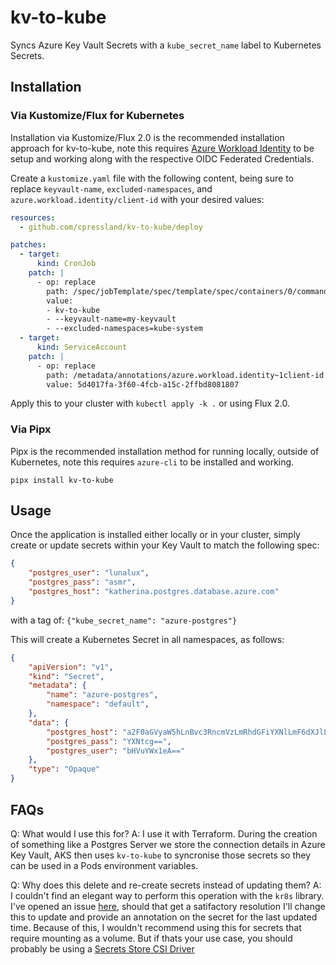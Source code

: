 # kv-to-kube

Syncs Azure Key Vault Secrets with a `kube_secret_name` label to Kubernetes Secrets.

## Installation

### Via Kustomize/Flux for Kubernetes

Installation via Kustomize/Flux 2.0 is the recommended installation approach for kv-to-kube, note this requires [Azure Workload Identity](https://github.com/Azure/azure-workload-identity) to be setup and working along with the respective OIDC Federated Credentials.

Create a `kustomize.yaml` file with the following content, being sure to replace `keyvault-name`, `excluded-namespaces`, and `azure.workload.identity/client-id` with your desired values:

```yaml
resources:
  - github.com/cpressland/kv-to-kube/deploy

patches:
  - target:
      kind: CronJob
    patch: |
      - op: replace
        path: /spec/jobTemplate/spec/template/spec/containers/0/command
        value:
        - kv-to-kube
        - --keyvault-name=my-keyvault
        - --excluded-namespaces=kube-system
  - target:
      kind: ServiceAccount
    patch: |
      - op: replace
        path: /metadata/annotations/azure.workload.identity~1client-id
        value: 5d4017fa-3f60-4fcb-a15c-2ffbd8081807
```

Apply this to your cluster with `kubectl apply -k .` or using Flux 2.0.

### Via Pipx

Pipx is the recommended installation method for running locally, outside of Kubernetes, note this requires `azure-cli` to be installed and working.

`pipx install kv-to-kube`

## Usage

Once the application is installed either locally or in your cluster, simply create or update secrets within your Key Vault to match the following spec:

```json
{
    "postgres_user": "lunalux",
    "postgres_pass": "asmr",
    "postgres_host": "katherina.postgres.database.azure.com"
}
```
with a tag of: `{"kube_secret_name": "azure-postgres"}`

This will create a Kubernetes Secret in all namespaces, as follows:

```json
{
    "apiVersion": "v1",
    "kind": "Secret",
    "metadata": {
        "name": "azure-postgres",
        "namespace": "default",
    },
    "data": {
        "postgres_host": "a2F0aGVyaW5hLnBvc3RncmVzLmRhdGFiYXNlLmF6dXJlLmNvbQ==",
        "postgres_pass": "YXNtcg==",
        "postgres_user": "bHVuYWx1eA=="
    },
    "type": "Opaque"
}
```

## FAQs

Q: What would I use this for?
A: I use it with Terraform. During the creation of something like a Postgres Server we store the connection details in Azure Key Vault, AKS then uses `kv-to-kube` to syncronise those secrets so they can be used in a Pods environment variables.

Q: Why does this delete and re-create secrets instead of updating them?
A: I couldn't find an elegant way to perform this operation with the `kr8s` library. I've opened an issue [here](https://github.com/kr8s-org/kr8s/issues/201), should that get a satifactory resolution I'll change this to update and provide an annotation on the secret for the last updated time. Because of this, I wouldn't recommend using this for secrets that require mounting as a volume. But if thats your use case, you should probably be using a [Secrets Store CSI Driver](https://learn.microsoft.com/en-us/azure/aks/csi-secrets-store-driver)
